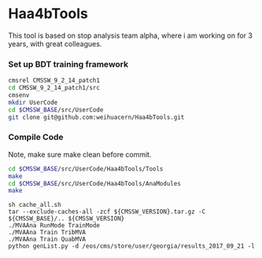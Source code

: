 # Haa4bTools

This tool is based on stop analysis team alpha, where i am working on for 3 years, with great colleagues. <br />

### Set up BDT training framework
```bash
cmsrel CMSSW_9_2_14_patch1
cd CMSSW_9_2_14_patch1/src
cmsenv
mkdir UserCode
cd $CMSSW_BASE/src/UserCode
git clone git@github.com:weihuacern/Haa4bTools.git
```

### Compile Code
Note, make sure make clean before commit. <br />
```bash
cd $CMSSW_BASE/src/UserCode/Haa4bTools/Tools
make
cd $CMSSW_BASE/src/UserCode/Haa4bTools/AnaModules
make
```

```
sh cache_all.sh
tar --exclude-caches-all -zcf ${CMSSW_VERSION}.tar.gz -C ${CMSSW_BASE}/.. ${CMSSW_VERSION}
./MVAAna RunMode TrainMode
./MVAAna Train TribMVA
./MVAAna Train QuabMVA
python genList.py -d /eos/cms/store/user/georgia/results_2017_09_21 -l
```
